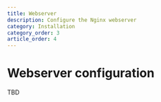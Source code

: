 ```yaml
---
title: Webserver
description: Configure the Nginx webserver
category: Installation
category_order: 3
article_order: 4
---
```

# Webserver configuration

TBD